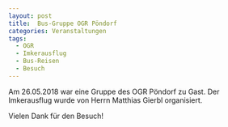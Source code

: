 ```yaml
---
layout: post
title:  Bus-Gruppe OGR Pöndorf
categories: Veranstaltungen
tags:
  - OGR
  - Imkerausflug
  - Bus-Reisen
  - Besuch
---
```


Am 26.05.2018 war eine Gruppe des OGR Pöndorf zu Gast. Der Imkerausflug wurde von Herrn Matthias Gierbl organisiert.

Vielen Dank für den Besuch!
